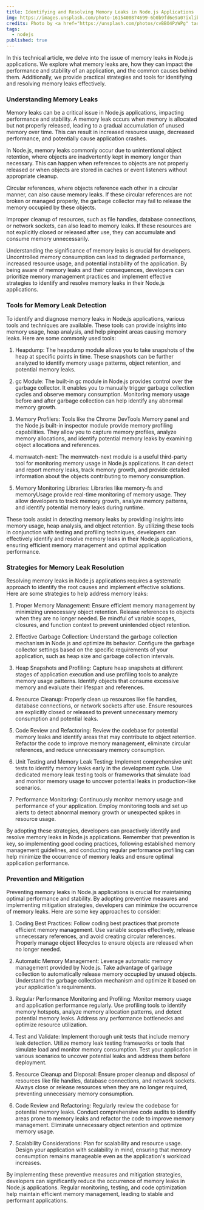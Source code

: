 ```yaml
---
title: Identifying and Resolving Memory Leaks in Node.js Applications
img: https://images.unsplash.com/photo-1615400874699-6b0b9fd6e9a0?ixlib=rb-4.0.3&ixid=M3wxMjA3fDB8MHxwaG90by1wYWdlfHx8fGVufDB8fHx8fA%3D%3D&auto=format&fit=crop&w=1160&q=80
credits: Photo by <a href="https://unsplash.com/photos/cvBBO4PzWPg" target="_blank">Markus Spiske</a> on <a href="https://unsplash.com/" target="_blank">Unsplash</a>
tags:
  - nodejs
published: true
---
```


In this technical article, we delve into the issue of memory leaks in Node.js applications. We explore what memory leaks are, how they can impact the performance and stability of an application, and the common causes behind them. Additionally, we provide practical strategies and tools for identifying and resolving memory leaks effectively.

<!--more-->

### Understanding Memory Leaks

Memory leaks can be a critical issue in Node.js applications, impacting performance and stability. A memory leak occurs when memory is allocated but not properly released, leading to a gradual accumulation of unused memory over time. This can result in increased resource usage, decreased performance, and potentially cause application crashes.

In Node.js, memory leaks commonly occur due to unintentional object retention, where objects are inadvertently kept in memory longer than necessary. This can happen when references to objects are not properly released or when objects are stored in caches or event listeners without appropriate cleanup.

Circular references, where objects reference each other in a circular manner, can also cause memory leaks. If these circular references are not broken or managed properly, the garbage collector may fail to release the memory occupied by these objects.

Improper cleanup of resources, such as file handles, database connections, or network sockets, can also lead to memory leaks. If these resources are not explicitly closed or released after use, they can accumulate and consume memory unnecessarily.

Understanding the significance of memory leaks is crucial for developers. Uncontrolled memory consumption can lead to degraded performance, increased resource usage, and potential instability of the application. By being aware of memory leaks and their consequences, developers can prioritize memory management practices and implement effective strategies to identify and resolve memory leaks in their Node.js applications.

### Tools for Memory Leak Detection

To identify and diagnose memory leaks in Node.js applications, various tools and techniques are available. These tools can provide insights into memory usage, heap analysis, and help pinpoint areas causing memory leaks. Here are some commonly used tools:

  1. Heapdump: The heapdump module allows you to take snapshots of the heap at specific points in time. These snapshots can be further analyzed to identify memory usage patterns, object retention, and potential memory leaks.

  2. gc Module: The built-in gc module in Node.js provides control over the garbage collector. It enables you to manually trigger garbage collection cycles and observe memory consumption. Monitoring memory usage before and after garbage collection can help identify any abnormal memory growth.

  3. Memory Profilers: Tools like the Chrome DevTools Memory panel and the Node.js built-in inspector module provide memory profiling capabilities. They allow you to capture memory profiles, analyze memory allocations, and identify potential memory leaks by examining object allocations and references.

  4. memwatch-next: The memwatch-next module is a useful third-party tool for monitoring memory usage in Node.js applications. It can detect and report memory leaks, track memory growth, and provide detailed information about the objects contributing to memory consumption.

  5. Memory Monitoring Libraries: Libraries like memory-fs and memoryUsage provide real-time monitoring of memory usage. They allow developers to track memory growth, analyze memory patterns, and identify potential memory leaks during runtime.

These tools assist in detecting memory leaks by providing insights into memory usage, heap analysis, and object retention. By utilizing these tools in conjunction with testing and profiling techniques, developers can effectively identify and resolve memory leaks in their Node.js applications, ensuring efficient memory management and optimal application performance.

### Strategies for Memory Leak Resolution

Resolving memory leaks in Node.js applications requires a systematic approach to identify the root causes and implement effective solutions. Here are some strategies to help address memory leaks:

  1. Proper Memory Management: Ensure efficient memory management by minimizing unnecessary object retention. Release references to objects when they are no longer needed. Be mindful of variable scopes, closures, and function context to prevent unintended object retention.

  2. Effective Garbage Collection: Understand the garbage collection mechanism in Node.js and optimize its behavior. Configure the garbage collector settings based on the specific requirements of your application, such as heap size and garbage collection intervals.

  3. Heap Snapshots and Profiling: Capture heap snapshots at different stages of application execution and use profiling tools to analyze memory usage patterns. Identify objects that consume excessive memory and evaluate their lifespan and references.

  4. Resource Cleanup: Properly clean up resources like file handles, database connections, or network sockets after use. Ensure resources are explicitly closed or released to prevent unnecessary memory consumption and potential leaks.

  5. Code Review and Refactoring: Review the codebase for potential memory leaks and identify areas that may contribute to object retention. Refactor the code to improve memory management, eliminate circular references, and reduce unnecessary memory consumption.

  6. Unit Testing and Memory Leak Testing: Implement comprehensive unit tests to identify memory leaks early in the   development cycle. Use dedicated memory leak testing tools or frameworks that simulate load and monitor memory usage to uncover potential leaks in production-like scenarios.

  7. Performance Monitoring: Continuously monitor memory usage and performance of your application. Employ monitoring tools and set up alerts to detect abnormal memory growth or unexpected spikes in resource usage.

By adopting these strategies, developers can proactively identify and resolve memory leaks in Node.js applications. Remember that prevention is key, so implementing good coding practices, following established memory management guidelines, and conducting regular performance profiling can help minimize the occurrence of memory leaks and ensure optimal application performance.

### Prevention and Mitigation

Preventing memory leaks in Node.js applications is crucial for maintaining optimal performance and stability. By adopting preventive measures and implementing mitigation strategies, developers can minimize the occurrence of memory leaks. Here are some key approaches to consider:

  1. Coding Best Practices: Follow coding best practices that promote efficient memory management. Use variable scopes effectively, release unnecessary references, and avoid creating circular references. Properly manage object lifecycles to ensure objects are released when no longer needed.

  2. Automatic Memory Management: Leverage automatic memory management provided by Node.js. Take advantage of garbage collection to automatically release memory occupied by unused objects. Understand the garbage collection mechanism and optimize it based on your application's requirements.

  3. Regular Performance Monitoring and Profiling: Monitor memory usage and application performance regularly. Use profiling tools to identify memory hotspots, analyze memory allocation patterns, and detect potential memory leaks. Address any performance bottlenecks and optimize resource utilization.

  4. Test and Validate: Implement thorough unit tests that include memory leak detection. Utilize memory leak testing frameworks or tools that simulate load and monitor memory consumption. Test your application in various scenarios to uncover potential leaks and address them before deployment.

  5. Resource Cleanup and Disposal: Ensure proper cleanup and disposal of resources like file handles, database connections, and network sockets. Always close or release resources when they are no longer required, preventing unnecessary memory consumption.

  6. Code Review and Refactoring: Regularly review the codebase for potential memory leaks. Conduct comprehensive code audits to identify areas prone to memory leaks and refactor the code to improve memory management. Eliminate unnecessary object retention and optimize memory usage.

  7. Scalability Considerations: Plan for scalability and resource usage. Design your application with scalability in mind, ensuring that memory consumption remains manageable even as the application's workload increases.

By implementing these preventive measures and mitigation strategies, developers can significantly reduce the occurrence of memory leaks in Node.js applications. Regular monitoring, testing, and code optimization help maintain efficient memory management, leading to stable and performant applications.